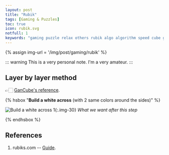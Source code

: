 ```yaml
---
layout: post
title: "Rubik"
tags: [Gaming & Puzzles]
toc: true
icon: rubik.svg
notfull: 1
keywords: "gaming puzzle relax others rubik algo algorithm speed cube godube"
---
```


{% assign img-url = '/img/post/gaming/rubik' %}

::: warning
This is a very personal note. I'm a very amateur.
:::

## Layer by layer method

👉🏻 [GanCube's reference](https://www.gancube.com/layer-by-layer-guide-of-gancube).

{% hsbox "**Build a white across** (with 2 same colors around the sides)" %}

![Build a white across 1]({{img-url}}/1_1_1.png){:.img-30}
_What we want after this step_

{% endhsbox %}

## References

1. rubiks.com -- [Guide](http://lghttp.83065.nexcesscdn.net/80A3411/youcando/resources/downloads/Rubiks_Solution_book_bilingual_no_bleed.pdf).